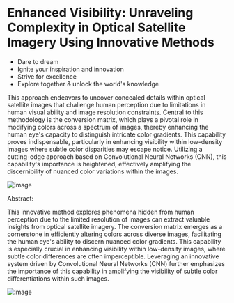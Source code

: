 # Enhanced Visibility: Unraveling Complexity in Optical Satellite Imagery Using Innovative Methods

- Dare to dream
- Ignite your inspiration and innovation
- Strive for excellence
- Explore together & unlock the world's knowledge

This approach endeavors to uncover concealed details within optical satellite images that challenge human perception due to limitations in human visual ability and image resolution constraints. Central to this methodology is the conversion matrix, which plays a pivotal role in modifying colors across a spectrum of images, thereby enhancing the human eye's capacity to distinguish intricate color gradients. This capability proves indispensable, particularly in enhancing visibility within low-density images where subtle color disparities may escape notice. Utilizing a cutting-edge approach based on Convolutional Neural Networks (CNN), this capability's importance is heightened, effectively amplifying the discernibility of nuanced color variations within the images.

![image](https://github.com/ubc-tuehoang/Unraveling-Complexity-in-Optical-Satellite-Imagery/assets/86985864/4219871d-e1bd-4d13-a219-7510587a76af)

Abstract:

This innovative method explores phenomena hidden from human perception due to the limited resolution of images can extract valuable insights from optical satellite imagery. The conversion matrix emerges as a cornerstone in efficiently altering colors across diverse images, facilitating the human eye's ability to discern nuanced color gradients. This capability is especially crucial in enhancing visibility within low-density images, where subtle color differences are often imperceptible. Leveraging an innovative system driven by Convolutional Neural Networks (CNN) further emphasizes the importance of this capability in amplifying the visibility of subtle color differentiations within such images.

![image](https://github.com/ubc-tuehoang/Unraveling-Complexity-in-Optical-Satellite-Imagery/assets/86985864/96a5f589-6f53-4b62-84ff-797bf0509e5e)
